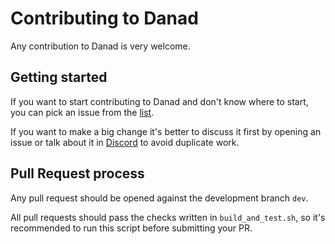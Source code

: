 # Contributing to Danad

Any contribution to Danad is very welcome.

## Getting started

If you want to start contributing to Danad and don't know where to start, you can pick an issue from
the [list](https://github.com/danannet/danad/issues).

If you want to make a big change it's better to discuss it first by opening an issue or talk about it in
[Discord](https://discord.gg/WmGhhzk) to avoid duplicate work.

## Pull Request process

Any pull request should be opened against the development branch `dev`.

All pull requests should pass the checks written in `build_and_test.sh`, so it's recommended to run this script before
submitting your PR.